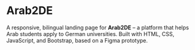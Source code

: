 # Arab2DE
A responsive, bilingual landing page for **Arab2DE** – a platform that helps Arab students apply to German universities. Built with HTML, CSS, JavaScript, and Bootstrap, based on a Figma prototype.
